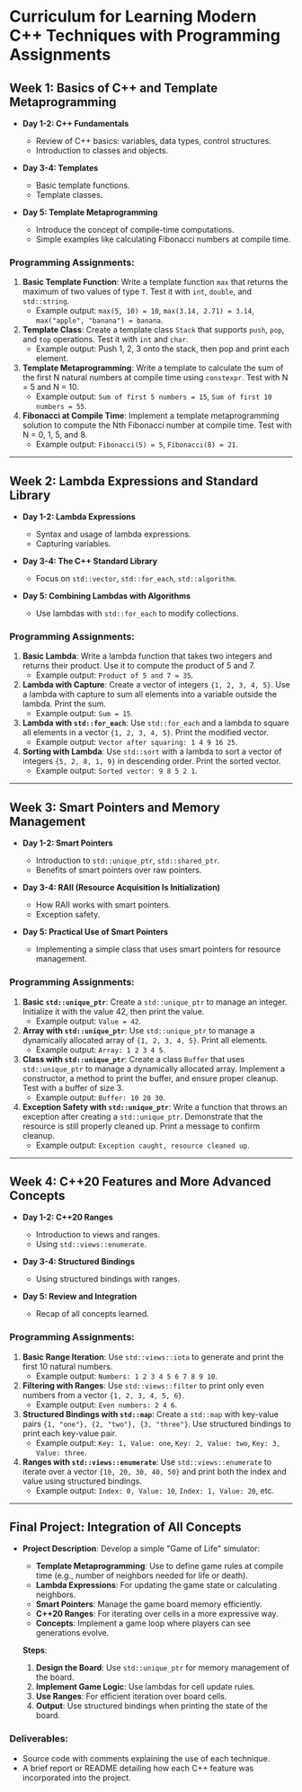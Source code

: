 # Curriculum for Learning Modern C++ Techniques with Programming Assignments

## Week 1: Basics of C++ and Template Metaprogramming
- **Day 1-2: C++ Fundamentals**
  - Review of C++ basics: variables, data types, control structures.
  - Introduction to classes and objects.

- **Day 3-4: Templates**
  - Basic template functions.
  - Template classes.

- **Day 5: Template Metaprogramming**
  - Introduce the concept of compile-time computations.
  - Simple examples like calculating Fibonacci numbers at compile time.

### Programming Assignments:
1. **Basic Template Function**: Write a template function `max` that returns the maximum of two values of type `T`. Test it with `int`, `double`, and `std::string`.
   - Example output: `max(5, 10) = 10`, `max(3.14, 2.71) = 3.14`, `max("apple", "banana") = banana`.
2. **Template Class**: Create a template class `Stack` that supports `push`, `pop`, and `top` operations. Test it with `int` and `char`.
   - Example output: Push 1, 2, 3 onto the stack, then pop and print each element.
3. **Template Metaprogramming**: Write a template to calculate the sum of the first N natural numbers at compile time using `constexpr`. Test with N = 5 and N = 10.
   - Example output: `Sum of first 5 numbers = 15`, `Sum of first 10 numbers = 55`.
4. **Fibonacci at Compile Time**: Implement a template metaprogramming solution to compute the Nth Fibonacci number at compile time. Test with N = 0, 1, 5, and 8.
   - Example output: `Fibonacci(5) = 5`, `Fibonacci(8) = 21`.

---

## Week 2: Lambda Expressions and Standard Library
- **Day 1-2: Lambda Expressions**
  - Syntax and usage of lambda expressions.
  - Capturing variables.

- **Day 3-4: The C++ Standard Library**
  - Focus on `std::vector`, `std::for_each`, `std::algorithm`.

- **Day 5: Combining Lambdas with Algorithms**
  - Use lambdas with `std::for_each` to modify collections.

### Programming Assignments:
1. **Basic Lambda**: Write a lambda function that takes two integers and returns their product. Use it to compute the product of 5 and 7.
   - Example output: `Product of 5 and 7 = 35`.
2. **Lambda with Capture**: Create a vector of integers `{1, 2, 3, 4, 5}`. Use a lambda with capture to sum all elements into a variable outside the lambda. Print the sum.
   - Example output: `Sum = 15`.
3. **Lambda with `std::for_each`**: Use `std::for_each` and a lambda to square all elements in a vector `{1, 2, 3, 4, 5}`. Print the modified vector.
   - Example output: `Vector after squaring: 1 4 9 16 25`.
4. **Sorting with Lambda**: Use `std::sort` with a lambda to sort a vector of integers `{5, 2, 8, 1, 9}` in descending order. Print the sorted vector.
   - Example output: `Sorted vector: 9 8 5 2 1`.

---

## Week 3: Smart Pointers and Memory Management
- **Day 1-2: Smart Pointers**
  - Introduction to `std::unique_ptr`, `std::shared_ptr`.
  - Benefits of smart pointers over raw pointers.

- **Day 3-4: RAII (Resource Acquisition Is Initialization)**
  - How RAII works with smart pointers.
  - Exception safety.

- **Day 5: Practical Use of Smart Pointers**
  - Implementing a simple class that uses smart pointers for resource management.

### Programming Assignments:
1. **Basic `std::unique_ptr`**: Create a `std::unique_ptr` to manage an integer. Initialize it with the value 42, then print the value.
   - Example output: `Value = 42`.
2. **Array with `std::unique_ptr`**: Use `std::unique_ptr` to manage a dynamically allocated array of `{1, 2, 3, 4, 5}`. Print all elements.
   - Example output: `Array: 1 2 3 4 5`.
3. **Class with `std::unique_ptr`**: Create a class `Buffer` that uses `std::unique_ptr` to manage a dynamically allocated array. Implement a constructor, a method to print the buffer, and ensure proper cleanup. Test with a buffer of size 3.
   - Example output: `Buffer: 10 20 30`.
4. **Exception Safety with `std::unique_ptr`**: Write a function that throws an exception after creating a `std::unique_ptr`. Demonstrate that the resource is still properly cleaned up. Print a message to confirm cleanup.
   - Example output: `Exception caught, resource cleaned up`.

---

## Week 4: C++20 Features and More Advanced Concepts
- **Day 1-2: C++20 Ranges**
  - Introduction to views and ranges.
  - Using `std::views::enumerate`.

- **Day 3-4: Structured Bindings**
  - Using structured bindings with ranges.

- **Day 5: Review and Integration**
  - Recap of all concepts learned.

### Programming Assignments:
1. **Basic Range Iteration**: Use `std::views::iota` to generate and print the first 10 natural numbers.
   - Example output: `Numbers: 1 2 3 4 5 6 7 8 9 10`.
2. **Filtering with Ranges**: Use `std::views::filter` to print only even numbers from a vector `{1, 2, 3, 4, 5, 6}`.
   - Example output: `Even numbers: 2 4 6`.
3. **Structured Bindings with `std::map`**: Create a `std::map` with key-value pairs `{1, "one"}, {2, "two"}, {3, "three"}`. Use structured bindings to print each key-value pair.
   - Example output: `Key: 1, Value: one`, `Key: 2, Value: two`, `Key: 3, Value: three`.
4. **Ranges with `std::views::enumerate`**: Use `std::views::enumerate` to iterate over a vector `{10, 20, 30, 40, 50}` and print both the index and value using structured bindings.
   - Example output: `Index: 0, Value: 10`, `Index: 1, Value: 20`, etc.

---

## Final Project: Integration of All Concepts
- **Project Description**: Develop a simple "Game of Life" simulator:
  - **Template Metaprogramming**: Use to define game rules at compile time (e.g., number of neighbors needed for life or death).
  - **Lambda Expressions**: For updating the game state or calculating neighbors.
  - **Smart Pointers**: Manage the game board memory efficiently.
  - **C++20 Ranges**: For iterating over cells in a more expressive way.
  - **Concepts**: Implement a game loop where players can see generations evolve.

  **Steps**:
  1. **Design the Board**: Use `std::unique_ptr` for memory management of the board.
  2. **Implement Game Logic**: Use lambdas for cell update rules.
  3. **Use Ranges**: For efficient iteration over board cells.
  4. **Output**: Use structured bindings when printing the state of the board.

### Deliverables:
- Source code with comments explaining the use of each technique.
- A brief report or README detailing how each C++ feature was incorporated into the project.